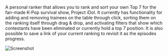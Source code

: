 A personal ranker that allows you to rank and sort your own Top 7 for the fan-made K-Pop survival show, Project iDol. It currently has functionality for adding and removing trainees on the table through click, sorting them on the ranking itself through drag & drop, and activating filters that show which contestants have been eliminated or currently hold a top 7 position. It is also possible to save a link of your current ranking to revisit it as the episodes progress. 

![Screenshot](screenshot.png)
